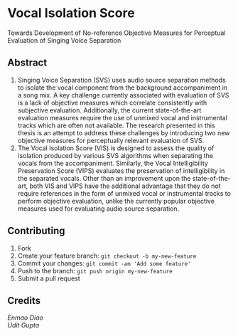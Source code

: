 # Vocal Isolation Score

Towards Development of No-reference Objective Measures for Perceptual Evaluation of Singing Voice Separation
 
## Abstract

1. Singing Voice Separation (SVS) uses audio source separation methods to isolate the vocal component from the background accompaniment in a song mix. A key challenge currently associated with evaluation of SVS is a lack of objective measures which correlate consistently with subjective evaluation. Additionally, the current state-of-the-art evaluation measures require the use of unmixed vocal and instrumental tracks which are often not available. The research presented in this thesis is an attempt to address these challenges by introducing two new objective measures for perceptually relevant evaluation of SVS.    
2. The Vocal Isolation Score (VIS) is designed to assess the quality of isolation produced by various SVS algorithms when separating the vocals from the accompaniment. Similarly, the Vocal Intelligibility Preservation Score (VIPS) evaluates the preservation of intelligibility in the separated vocals. Other than an improvement upon the state-of-the-art, both VIS and VIPS have the additional advantage that they do not require references in the form of unmixed vocal or instrumental tracks to perform objective evaluation, unlike the currently popular objective measures used for evaluating audio source separation.

## Contributing

1. Fork
2. Create your feature branch: `git checkout -b my-new-feature`
3. Commit your changes: `git commit -am 'Add some feature'`
4. Push to the branch: `git push origin my-new-feature`
5. Submit a pull request



## Credits

*Enmao Diao  
Udit Gupta*

